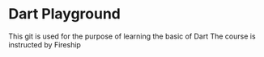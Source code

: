 # Dart Playground

This git is used for the purpose of learning the basic of Dart
The course is instructed by Fireship
